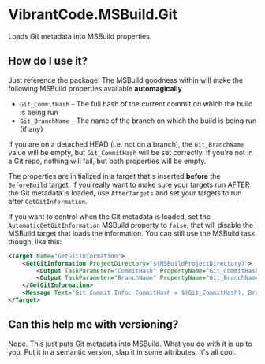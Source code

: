 # VibrantCode.MSBuild.Git

Loads Git metadata into MSBuild properties.

## How do I use it?

Just reference the package! The MSBuild goodness within will make the following MSBuild properties available **automagically**

* `Git_CommitHash` - The full hash of the current commit on which the build is being run
* `Git_BranchName` - The name of the branch on which the build is being run (if any)

If you are on a detached HEAD (i.e. not on a branch), the `Git_BranchName` value will be empty, but `Git_CommitHash` will be set correctly. If you're not in a Git repo, nothing will fail, but both properties will be empty.

The properties are initialized in a target that's inserted **before** the `BeforeBuild` target. If you really want to make sure your targets run AFTER the Git metadata is loaded, use `AfterTargets` and set your targets to run after `GetGitInformation`.

If you want to control when the Git metadata is loaded, set the `AutomaticGetGitInformation` MSBuild property to `false`, that will disable the MSBuild target that loads the information. You can still use the MSBuild task though, like this:

```xml
<Target Name="GetGitInformation">
    <GetGitInformation ProjectDirectory="$(MSBuildProjectDirectory)">
        <Output TaskParameter="CommitHash" PropertyName="Git_CommitHash" />
        <Output TaskParameter="BranchName" PropertyName="Git_BranchName" />
    </GetGitInformation>
    <Message Text="Git Commit Info: CommitHash = $(Git_CommitHash), BranchName = $(Git_BranchName)" />
</Target>
```

## Can this help me with versioning?

Nope. This just puts Git metadata into MSBuild. What you do with it is up to you. Put it in a semantic version, slap it in some attributes. It's all cool.
